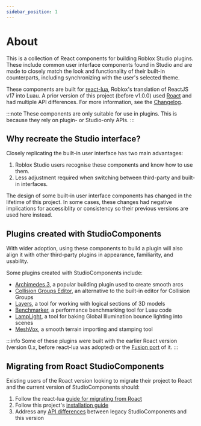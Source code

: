 ```yaml
---
sidebar_position: 1
---
```


# About

This is a collection of React components for building Roblox Studio plugins. These include common user interface components found in Studio and are made to closely match the look and functionality of their built-in counterparts, including synchronizing with the user's selected theme.

These components are built for [react-lua](https://github.com/jsdotlua/react-lua), Roblox's translation of ReactJS v17 into Luau. A prior version of this project (before v1.0.0) used [Roact](https://github.com/Roblox/roact) and had multiple API differences. For more information, see the [Changelog](../changelog).

:::note
These components are only suitable for use in plugins. This is because they rely on plugin- or Studio-only APIs.
:::

## Why recreate the Studio interface?

Closely replicating the built-in user interface has two main advantages:

1. Roblox Studio users recognise these components and know how to use them.
2. Less adjustment required when switching between third-party and built-in interfaces.

The design of some built-in user interface components has changed in the lifetime of this
project. In some cases, these changes had negative implications for accessiblity or consistency so
their previous versions are used here instead.

## Plugins created with StudioComponents

With wider adoption, using these components to build a plugin will also align it with other third-party plugins in appearance, familiarity, and usability.

Some plugins created with StudioComponents include:

-   [Archimedes 3](https://devforum.roblox.com/t/introducing-archimedes-3-a-building-plugin/1610366), a popular building plugin used to create smooth arcs
-   [Collision Groups Editor](https://github.com/sircfenner/CollisionGroupsEditor), an alternative to the built-in editor for Collision Groups
-   [Layers](https://github.com/call23re/Layers), a tool for working with logical sections of 3D models
-   [Benchmarker](https://devforum.roblox.com/t/benchmarker-plugin-compare-function-speeds-with-graphs-percentiles-and-more/829912), a performance benchmarking tool for Luau code
-   [LampLight](https://devforum.roblox.com/t/lamplight-global-illumination-for-roblox-new-v12/1837877), a tool for baking Global Illumination bounce lighting into scenes
-   [MeshVox](https://devforum.roblox.com/t/meshvox-v10-a-powerful-3d-smooth-terrain-importstamping-tool/2576245), a smooth terrain importing and stamping tool

:::info
Some of these plugins were built with the earlier Roact version (version 0.x, before react-lua was adopted) or the [Fusion port](https://github.com/mvyasu/PluginEssentials) of it.
:::

## Migrating from Roact StudioComponents

Existing users of the Roact version looking to migrate their project to React and the current version of StudioComponents should:

1. Follow the react-lua [guide for migrating from Roact](https://jsdotlua.github.io/react-lua/migrating-from-legacy/minimum-requirements/)
2. Follow this project's [installation guide](./getting-started)
3. Address any [API differences](../changelog) between legacy StudioComponents and this version
